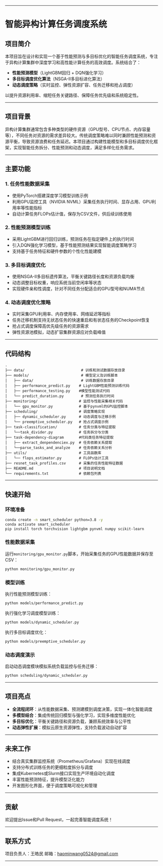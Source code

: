 
---

# 智能异构计算任务调度系统

## 项目简介

本项目旨在设计和实现一个基于性能预测与多目标优化的智能任务调度系统，专注于异构计算集群中深度学习和高性能计算任务的高效调度。系统结合了：

* **性能预测模型**（LightGBM回归 + DQN强化学习）
* **多目标调度优化算法**（NSGA-II多目标进化算法）
* **动态调度策略**（实时监控、弹性资源扩容、任务迁移和抢占调度）

以提升资源利用率、缩短任务关键路径、保障任务优先级和系统稳定性。

---

## 项目背景

异构计算集群通常包含多种类型的硬件资源（GPU型号、CPU节点、内存容量等），不同任务对资源的需求差异较大。传统调度策略难以同时兼顾性能预测和资源平衡，导致资源浪费和任务延迟。本项目通过构建性能模型和多目标调度优化框架，实现智能任务拆分、性能预测和动态调度，满足多样化任务需求。

---

## 主要功能

### 1. 任务性能数据采集

* 使用PyTorch搭建深度学习模型训练示例
* 利用GPU监控工具（NVIDIA NVML）采集任务执行时间、显存占用、GPU利用率等性能指标
* 自动计算任务FLOPs估计值，保存为CSV文件，供后续训练使用

### 2. 性能预测模型训练

* 采用LightGBM进行回归训练，预测任务在指定硬件上的执行时间
* 引入DQN强化学习模型，基于性能预测结果实现智能调度策略学习
* 支持基于任务特征和硬件参数的个性化性能建模

### 3. 多目标调度优化

* 使用NSGA-II多目标遗传算法，平衡关键路径长度和资源负载均衡
* 动态调整目标权重，响应系统当前空闲率等状态
* 实现硬件亲和性调度，针对不同任务分配适合的GPU型号和NUMA节点

### 4. 动态调度优化策略

* 实时采集GPU利用率、内存使用率、网络延迟等指标
* 任务迁移机制支持无状态任务的快速重启和有状态任务的Checkpoint恢复
* 抢占式调度保障高优先级任务的资源需求
* 弹性资源池模拟，动态扩容集群资源应对负载峰值

---

## 代码结构

```
.
├── data/                          # 训练和测试数据存放目录
├── models/                        # 模型定义及训练脚本
│   ├── data/                      # 训练数据存放目录
│   ├── performance_predict.py    # LightGBM性能预测训练代码
│   ├── performance_testing.py    #模型性能测试代码
│   └── predict_duration.py        # 预测任务执行时间
├── monitoring/                   # 监控与性能采集相关代码
│   └── gpu_monitor.py            # 基于pynvml的GPU监控脚本
├── scheduling/                   # 调度策略实现
│   ├── dynamic_scheduler.py      # 动态调度与迁移示例
│   └── preemptive_scheduler.py   # 抢占式调度示例
├── task-classification/          # 任务分类与特征提取
│   └──task_divider.py            # 任务拆分与分类
├── task-dependency-diagram       #代码类任务特征提取
│   ├── extract_denpendenciex.py  # 任务依赖关系提取
│   └──parse_tasks_and_analyze    # 任务依赖关系分析
├── utils/                        # 工具函数库
│   └── flops_estimator.py        # FLOPs估计工具
├── resnet_task_profiles.csv      # 采集的任务性能特征数据
├── README.md                     # 项目说明文档
└── requirements.txt              # 依赖包列表
```

---

## 快速开始

### 环境准备

```bash
conda create -n smart_scheduler python=3.8 -y
conda activate smart_scheduler
pip install torch torchvision lightgbm pynvml numpy scikit-learn
```

### 性能数据采集

运行`monitoring/gpu_monitor.py`脚本，开始采集任务的GPU性能数据并保存至CSV：

```bash
python monitoring/gpu_monitor.py
```

### 模型训练

执行性能预测模型训练：

```bash
python models/performance_predict.py
```

执行强化学习调度模型训练：

```bash
python models/dynamic_scheduler.py
```

执行多目标调度优化：

```bash
python models/preemptive_scheduler.py
```

### 动态调度演示

启动动态调度模块模拟系统负载监控与任务迁移：

```bash
python scheduling/dynamic_scheduler.py
```

---

## 项目亮点

* **全流程闭环**：从性能数据采集、预测建模到调度决策，实现一体化智能调度
* **多模型结合**：集成传统回归模型与强化学习，实现多维度性能优化
* **多目标优化**：平衡关键路径和资源负载，兼顾系统效率与公平性
* **动态弹性扩展**：模拟云原生资源弹性，支持负载波动自动扩容

---

## 未来工作

* 结合真实集群监控系统（Prometheus/Grafana）实现在线调度
* 支持分布式训练任务的更细粒度拆分与调度
* 集成Kubernetes或Slurm接口实现生产环境自动化调度
* 丰富性能预测特征，提升模型泛化能力
* 开发图形化界面，便于调度策略可视化和管理

---

## 贡献

欢迎提出Issue和Pull Request，一起完善智能调度系统！

---

## 联系方式

项目负责人：王皓民
邮箱：[haominwang0524@gmail.com](haominwang0524@gmail.com)

---

